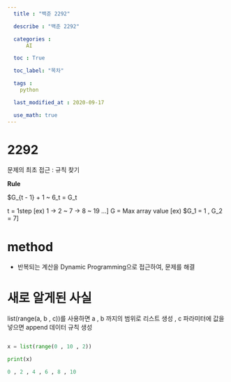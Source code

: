 ```yaml
---
  title : "백준 2292"

  describe : "백준 2292"

  categories : 
      AI

  toc : True

  toc_label: "목차"

  tags : 
    python

  last_modified_at : 2020-09-17

  use_math: true
---
```


# 2292

문제의 최초 접근 : 규칙 찾기

**Rule** </br>

$G_{t - 1} + 1 ~ 6_t = G_t

t = 1step [ex) 1 -> 2 ~ 7 -> 8 ~ 19 ...]
G = Max array value [ex) $G_1 = 1 , G_2 = 7]

# method

* 반복되는 계산을 Dynamic Programming으로 접근하여, 문제를 해결

# 새로 알게된 사실

list(range(a, b , c))를 사용하면 a , b 까지의 범위로 리스트 생성 , c 파라미터에 값을 넣으면 append 데이터 규칙 생성 

```python

x = list(range(0 , 10 , 2))

print(x)

0 , 2 , 4 , 6 , 8 , 10
```